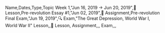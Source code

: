 ﻿Name,Dates,Type,Topic
Week 1,"Jun 16, 2019 → Jun 20, 2019",📒 Lesson,Pre-revolution
Essay #1,"Jun 02, 2019",📌 Assignment,Pre-revolution
Final Exam,"Jun 19, 2019",🔍 Exam,"The Great Depression, World War I, World War II"
Lesson,,📒 Lesson,
Assignment,,,
Exam,,,